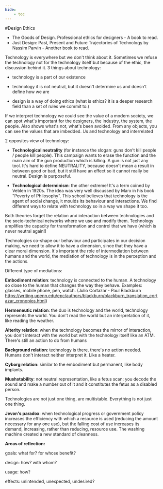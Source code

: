 ```yaml
---
hide:
    - toc
---
```




#Design Ethics

- The Goods of Design. Professional ethics for designers - A book to read.
- Just Design: Past, Present and Future Trajectories of Technology by Nassim Parvin - Another book to read.


Technology is everywhere but we don't think about it. Sometimes we refuse the technology not for the technology itself but because of the ethic, the discussion behind it.
3 things about technology:

- technology is a part of our existence

- technology it is not neutral, but it doesn't determine us and doesn't define how we are

- design is a way of doing ethics (what is ethics? it is a deeper research field than a set of rules we commit to.)


If we interpret technology we could see the value of a modern society, we can spot what's important for the designers, the industry, the system, the people. Also shows what's not, what's been avoided.
From any objects, you can see the values that are imbedded.
Us and technology and interrelated

2 opposites view of technology:

- **Technological neutrality** (for instance the slogan: guns don't kill people / people kill people). This campaign wants to erase the function and the main aim of the gun production which is killing. A gun is not just any tool.
It's hard to define NEUTRALITY, because doesn't mean a result in between good or bad, but it still have an effect so it cannot really be neutral. Design is purposeful.

- **Technological determinism**: the other extreme! It's a term coined by Veblen in 1920s. The idea was very well discussed by Marx in his book "Poverty of Philosophy". This school believes that technology is the agent of social change, it moulds its behaviour and interactions.
We find different ways to relate with technology so in a way we shape it too.

Both theories forget the relation and interaction between technologies and the socio-technical networks where we use and modify them. Technology amplifies the capacity for transformation and control that we have (which is never neutral again!)

Technologies co-shape our behaviour and participates in our decision making, we need to allow it to have a dimension, since that they have a clear moral dimension. It's important the role of intermediation between humans and the world, the mediation of technology is in the perception and the actions.

Different type of mediations:

**Embodiment relation**: technology is connected to the human. A technology so close to the human that changes the way they behave. Examples: glasses, mobile phone, pen, watch. (Julio Cortazar - Paul Blackburn https://writing.upenn.edu/epc/authors/blackburn/blackburn_translation_cortazar_cronopios.html)

**Hermeneutic relation**: the duo is technology and the world, technology represents the world. You don't read the world but an interpretation of it, like reading the weather.

**Alterity relation**: when the technology becomes the mirror of interaction, you don't interact with the world but with the technology itself like an ATM. There's still an action to do from humans

**Background relation**: technology is there, there's no action needed. Humans don't interact neither interpret it. Like a heater.

**Cyborg relation**: similar to the embodiment but permanent, like body implants.

**Mushstability**: not neutral representation, like a fetus scan: you decode the sound and make a number out of it and it constitutes the fetus as a disabled person.

Technologies are not just one thing, are multistable. Everything is not just one thing.


**Jevon's paradox**: when technological progress or government policy increases the efficiency with which a resource is used (reducing the amount necessary for any one use), but the falling cost of use increases its demand, increasing, rather than reducing, resource use.
The washing machine created a new standard of cleanness.



**Areas of reflection:**

goals: what for? for whose benefit?

design: how? with whom?

usage: how?

effects: unintended, unexpected, undesired?

